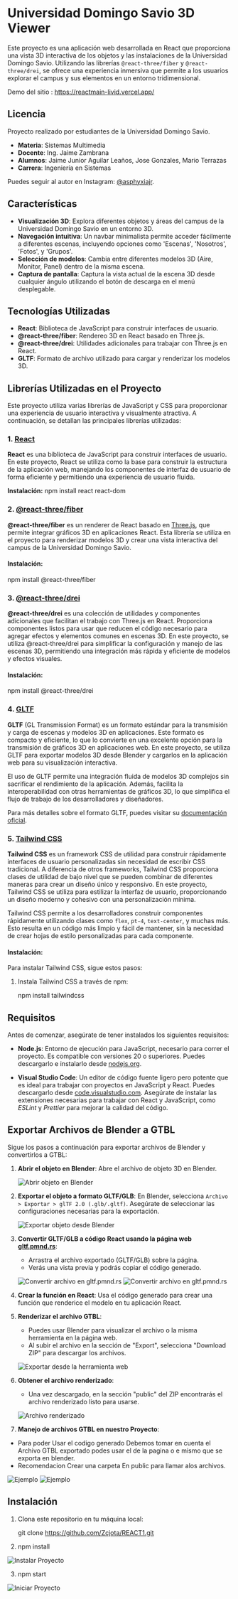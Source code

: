 # Universidad Domingo Savio 3D Viewer

Este proyecto es una aplicación web desarrollada en React que proporciona una vista 3D interactiva de los objetos y las instalaciones de la Universidad Domingo Savio. Utilizando las librerías `@react-three/fiber` y `@react-three/drei`, se ofrece una experiencia inmersiva que permite a los usuarios explorar el campus y sus elementos en un entorno tridimensional.

Demo del sitio : https://reactmain-livid.vercel.app/

## Licencia

Proyecto realizado por estudiantes de la Universidad Domingo Savio.

- **Materia**: Sistemas Multimedia
- **Docente**: Ing. Jaime Zambrana
- **Alumnos**: Jaime Junior Aguilar Leaños, Jose Gonzales, Mario Terrazas
- **Carrera**: Ingeniería en Sistemas

Puedes seguir al autor en Instagram: [@asphyxiajr](https://www.instagram.com/asphyxiajr/).

## Características

- **Visualización 3D**: Explora diferentes objetos y áreas del campus de la Universidad Domingo Savio en un entorno 3D.
- **Navegación intuitiva**: Un navbar minimalista permite acceder fácilmente a diferentes escenas, incluyendo opciones como 'Escenas', 'Nosotros', 'Fotos', y 'Grupos'.
- **Selección de modelos**: Cambia entre diferentes modelos 3D (Aire, Monitor, Panel) dentro de la misma escena.
- **Captura de pantalla**: Captura la vista actual de la escena 3D desde cualquier ángulo utilizando el botón de descarga en el menú desplegable.

## Tecnologías Utilizadas

- **React**: Biblioteca de JavaScript para construir interfaces de usuario.
- **@react-three/fiber**: Rendereo 3D en React basado en Three.js.
- **@react-three/drei**: Utilidades adicionales para trabajar con Three.js en React.
- **GLTF**: Formato de archivo utilizado para cargar y renderizar los modelos 3D.

## Librerías Utilizadas en el Proyecto

Este proyecto utiliza varias librerías de JavaScript y CSS para proporcionar una experiencia de usuario interactiva y visualmente atractiva. A continuación, se detallan las principales librerías utilizadas:

### 1. [React](https://reactjs.org/)

**React** es una biblioteca de JavaScript para construir interfaces de usuario. En este proyecto, React se utiliza como la base para construir la estructura de la aplicación web, manejando los componentes de interfaz de usuario de forma eficiente y permitiendo una experiencia de usuario fluida.

**Instalación:**
npm install react react-dom

### 2. [@react-three/fiber](https://www.npmjs.com/package/@react-three/fiber)

**@react-three/fiber** es un renderer de React basado en [Three.js](https://threejs.org/), que permite integrar gráficos 3D en aplicaciones React. Esta librería se utiliza en el proyecto para renderizar modelos 3D y crear una vista interactiva del campus de la Universidad Domingo Savio.

#### Instalación:

npm install @react-three/fiber

### 3. [@react-three/drei](https://www.npmjs.com/package/@react-three/drei)

**@react-three/drei** es una colección de utilidades y componentes adicionales que facilitan el trabajo con Three.js en React. Proporciona componentes listos para usar que reducen el código necesario para agregar efectos y elementos comunes en escenas 3D. En este proyecto, se utiliza @react-three/drei para simplificar la configuración y manejo de las escenas 3D, permitiendo una integración más rápida y eficiente de modelos y efectos visuales.

#### Instalación:

npm install @react-three/drei

### 4. [GLTF](https://gltf.pmnd.rs/)

**GLTF** (GL Transmission Format) es un formato estándar para la transmisión y carga de escenas y modelos 3D en aplicaciones. Este formato es compacto y eficiente, lo que lo convierte en una excelente opción para la transmisión de gráficos 3D en aplicaciones web. En este proyecto, se utiliza GLTF para exportar modelos 3D desde Blender y cargarlos en la aplicación web para su visualización interactiva.

El uso de GLTF permite una integración fluida de modelos 3D complejos sin sacrificar el rendimiento de la aplicación. Además, facilita la interoperabilidad con otras herramientas de gráficos 3D, lo que simplifica el flujo de trabajo de los desarrolladores y diseñadores.

Para más detalles sobre el formato GLTF, puedes visitar su [documentación oficial](https://github.com/KhronosGroup/glTF).

### 5. [Tailwind CSS](https://tailwindcss.com/)

**Tailwind CSS** es un framework CSS de utilidad para construir rápidamente interfaces de usuario personalizadas sin necesidad de escribir CSS tradicional. A diferencia de otros frameworks, Tailwind CSS proporciona clases de utilidad de bajo nivel que se pueden combinar de diferentes maneras para crear un diseño único y responsivo. En este proyecto, Tailwind CSS se utiliza para estilizar la interfaz de usuario, proporcionando un diseño moderno y cohesivo con una personalización mínima.

Tailwind CSS permite a los desarrolladores construir componentes rápidamente utilizando clases como `flex`, `pt-4`, `text-center`, y muchas más. Esto resulta en un código más limpio y fácil de mantener, sin la necesidad de crear hojas de estilo personalizadas para cada componente.

#### Instalación:

Para instalar Tailwind CSS, sigue estos pasos:

1. Instala Tailwind CSS a través de npm:

   
   npm install tailwindcss


## Requisitos

Antes de comenzar, asegúrate de tener instalados los siguientes requisitos:

- **Node.js**: Entorno de ejecución para JavaScript, necesario para correr el proyecto. Es compatible con versiones 20 o superiores. Puedes descargarlo e instalarlo desde [nodejs.org](https://nodejs.org/).

- **Visual Studio Code**: Un editor de código fuente ligero pero potente que es ideal para trabajar con proyectos en JavaScript y React. Puedes descargarlo desde [code.visualstudio.com](https://code.visualstudio.com/). Asegúrate de instalar las extensiones necesarias para trabajar con React y JavaScript, como *ESLint* y *Prettier* para mejorar la calidad del código.

## Exportar Archivos de Blender a GTBL

Sigue los pasos a continuación para exportar archivos de Blender y convertirlos a GTBL:

1. **Abrir el objeto en Blender**: Abre el archivo de objeto 3D en Blender.

   ![Abrir objeto en Blender](./img/1.png)
   

2. **Exportar el objeto a formato GLTF/GLB**: En Blender, selecciona `Archivo > Exportar > glTF 2.0 (.glb/.gltf)`. Asegúrate de seleccionar las configuraciones necesarias para la exportación.

   ![Exportar objeto desde Blender](./img/2.png)

3. **Convertir GLTF/GLB a código React usando la página web [gltf.pmnd.rs](https://gltf.pmnd.rs/)**:
   - Arrastra el archivo exportado (GLTF/GLB) sobre la página.
   - Verás una vista previa y podrás copiar el código generado.

   ![Convertir archivo en gltf.pmnd.rs](./img/3.png)
   ![Convertir archivo en gltf.pmnd.rs](./img/4.png)

4. **Crear la función en React**: Usa el código generado para crear una función que renderice el modelo en tu aplicación React.

5. **Renderizar el archivo GTBL**:
   - Puedes usar Blender para visualizar el archivo o la misma herramienta en la página web.
   - Al subir el archivo en la sección de "Export", selecciona "Download ZIP" para descargar los archivos.

   ![Exportar desde la herramienta web](./img/5.png)

6. **Obtener el archivo renderizado**:
   - Una vez descargado, en la sección "public" del ZIP encontrarás el archivo renderizado listo para usarse.

   ![Archivo renderizado](./img/6.png)


7. **Manejo de archivos GTBL en nuestro Proyecto**:
- Para poder Usar el codigo generado Debemos tomar en cuenta el Archivo GTBL exportado podes usar el de la pagina o e mismo que se exporta en blender. 
- Recomendacion Crear una carpeta En public para llamar alos archivos.

![Ejemplo](./img/9.png)
![Ejemplo](./img/10.png)

## Instalación

1. Clona este repositorio en tu máquina local:
   
   git clone https://github.com/Zcjota/REACT1.git


2. npm install

 ![Instalar Proyecto](./img/7.png)

3. npm start
 

 ![Iniciar Proyecto](./img/8.png)

